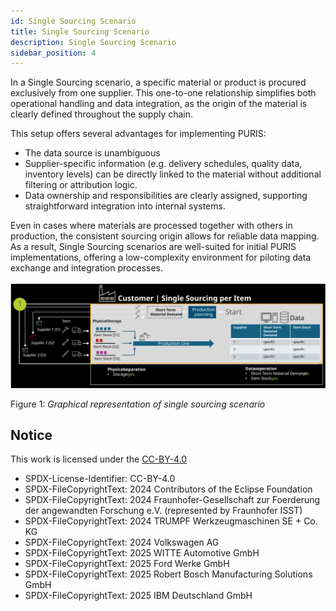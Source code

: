 ```yaml
---
id: Single Sourcing Scenario
title: Single Sourcing Scenario
description: Single Sourcing Scenario
sidebar_position: 4
---
```


In a Single Sourcing scenario, a specific material or product is procured exclusively from one supplier. This one-to-one relationship simplifies both operational handling and data integration, as the origin of the material is clearly defined throughout the supply chain.

This setup offers several advantages for implementing PURIS:

- The data source is unambiguous
- Supplier-specific information (e.g. delivery schedules, quality data, inventory levels) can be directly linked to the material without additional filtering or attribution logic.
- Data ownership and responsibilities are clearly assigned, supporting straightforward integration into internal systems.

Even in cases where materials are processed together with others in production, the consistent sourcing origin allows for reliable data mapping. As a result, Single Sourcing scenarios are well-suited for initial PURIS implementations, offering a low-complexity environment for piloting data exchange and integration processes.

![customer-single-sourcing](../../assets/customer-single-sourcing.svg)

Figure 1: *Graphical representation of single sourcing scenario*

## Notice

This work is licensed under the [CC-BY-4.0](https://creativecommons.org/licenses/by/4.0/legalcode)

- SPDX-License-Identifier: CC-BY-4.0  
- SPDX-FileCopyrightText: 2024 Contributors of the Eclipse Foundation  
- SPDX-FileCopyrightText: 2024 Fraunhofer-Gesellschaft zur Foerderung der angewandten Forschung e.V. (represented by Fraunhofer ISST)  
- SPDX-FileCopyrightText: 2024 TRUMPF Werkzeugmaschinen SE + Co. KG  
- SPDX-FileCopyrightText: 2024 Volkswagen AG  
- SPDX-FileCopyrightText: 2025 WITTE Automotive GmbH  
- SPDX-FileCopyrightText: 2025 Ford Werke GmbH  
- SPDX-FileCopyrightText: 2025 Robert Bosch Manufacturing Solutions GmbH  
- SPDX-FileCopyrightText: 2025 IBM Deutschland GmbH  

